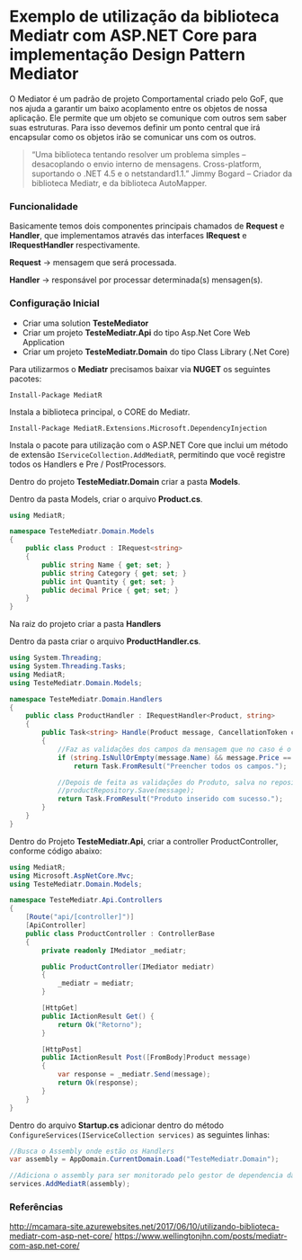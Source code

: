 # Exemplo de utilização da biblioteca Mediatr com ASP.NET Core para implementação Design Pattern Mediator

O Mediator é um padrão de projeto Comportamental criado pelo GoF, que nos ajuda a garantir um baixo acoplamento entre os objetos de nossa aplicação. Ele permite que um objeto se comunique com outros sem saber suas estruturas. Para isso devemos definir um ponto central que irá encapsular como os objetos irão se comunicar uns com os outros.

> “Uma biblioteca tentando resolver um problema simples – desacoplando o envio interno de mensagens. Cross-platform, suportando o .NET 4.5 e o netstandard1.1.” Jimmy Bogard – Criador da biblioteca Mediatr, e da biblioteca AutoMapper.

### Funcionalidade
Basicamente temos dois componentes principais chamados de **Request** e **Handler**, que implementamos através das interfaces **IRequest** e **IRequestHandler<TRequest>** respectivamente.

**Request** → mensagem que será processada.

**Handler** → responsável por processar determinada(s) mensagen(s).

### Configuração Inicial

- Criar uma solution **TesteMediator**
- Criar um projeto **TesteMediatr.Api** do tipo Asp.Net Core Web Application
- Criar um projeto **TesteMediatr.Domain** do tipo Class Library (.Net Core)

Para utilizarmos o **Mediatr** precisamos baixar via **NUGET** os seguintes pacotes:

```dotnetcli
Install-Package MediatR
```
Instala a biblioteca principal, o CORE do Mediatr.

```dotnetcli
Install-Package MediatR.Extensions.Microsoft.DependencyInjection
```
Instala o pacote para utilização com o ASP.NET Core que inclui um método de extensão ```IServiceCollection.AddMediatR```, permitindo que você registre todos os Handlers e Pre / PostProcessors.

Dentro do projeto **TesteMediatr.Domain** criar a pasta **Models**.

Dentro da pasta Models, criar o arquivo **Product.cs**.

```csharp
using MediatR;

namespace TesteMediatr.Domain.Models
{
    public class Product : IRequest<string>
    {
        public string Name { get; set; }
        public string Category { get; set; }
        public int Quantity { get; set; }
        public decimal Price { get; set; }
    }
}
```

Na raiz do projeto criar a pasta **Handlers**

Dentro da pasta criar o arquivo **ProductHandler.cs**.

```csharp
using System.Threading;
using System.Threading.Tasks;
using MediatR;
using TesteMediatr.Domain.Models;

namespace TesteMediatr.Domain.Handlers
{
    public class ProductHandler : IRequestHandler<Product, string>
    {
        public Task<string> Handle(Product message, CancellationToken cancellationToken)
        {
            //Faz as validações dos campos da mensagem que no caso é o Produto
            if (string.IsNullOrEmpty(message.Name) && message.Price == 0)
                return Task.FromResult("Preencher todos os campos.");

            //Depois de feita as validações do Produto, salva no repositório.
            //productRepository.Save(message);
            return Task.FromResult("Produto inserido com sucesso.");
        }
    }
}
```


Dentro do Projeto **TesteMediatr.Api**, criar a controller ProductController, conforme código abaixo:

```csharp
using MediatR;
using Microsoft.AspNetCore.Mvc;
using TesteMediatr.Domain.Models;

namespace TesteMediatr.Api.Controllers
{
    [Route("api/[controller]")]
    [ApiController]
    public class ProductController : ControllerBase
    {
        private readonly IMediator _mediatr;

        public ProductController(IMediator mediatr)
        {
            _mediatr = mediatr;
        }

        [HttpGet]
        public IActionResult Get() {
            return Ok("Retorno");
        }

        [HttpPost]
        public IActionResult Post([FromBody]Product message)
        {
            var response = _mediatr.Send(message);
            return Ok(response);
        }
    }
}
```

Dentro do arquivo **Startup.cs** adicionar dentro do método ```ConfigureServices(IServiceCollection services)``` as seguintes linhas:

```csharp
//Busca o Assembly onde estão os Handlers
var assembly = AppDomain.CurrentDomain.Load("TesteMediatr.Domain");

//Adiciona o assembly para ser monitorado pelo gestor de dependencia da implementação do Mediatr.
services.AddMediatR(assembly);
```


### Referências
http://mcamara-site.azurewebsites.net/2017/06/10/utilizando-biblioteca-mediatr-com-asp-net-core/
https://www.wellingtonjhn.com/posts/mediatr-com-asp.net-core/
